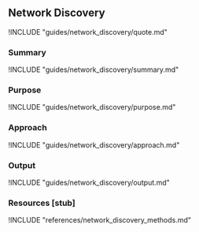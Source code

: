## Network Discovery

!INCLUDE "guides/network_discovery/quote.md"

### Summary

!INCLUDE "guides/network_discovery/summary.md"

### Purpose

!INCLUDE "guides/network_discovery/purpose.md"

### Approach

!INCLUDE "guides/network_discovery/approach.md"

### Output

!INCLUDE "guides/network_discovery/output.md"

### Resources [stub]

!INCLUDE "references/network_discovery_methods.md"
